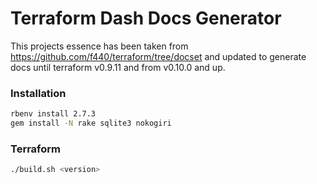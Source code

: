 Terraform Dash Docs Generator
=======================

This projects essence has been taken from https://github.com/f440/terraform/tree/docset and updated to generate docs until terraform v0.9.11 and from v0.10.0 and up.

### Installation

```bash
rbenv install 2.7.3
gem install -N rake sqlite3 nokogiri
```

### Terraform

```bash
./build.sh <version>
```
